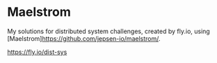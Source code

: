 # Maelstrom

My solutions for distributed system challenges, created by fly.io, using [Maelstrom]https://github.com/jepsen-io/maelstrom/.

https://fly.io/dist-sys
